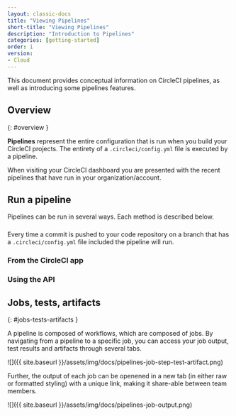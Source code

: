 ```yaml
---
layout: classic-docs
title: "Viewing Pipelines"
short-title: "Viewing Pipelines"
description: "Introduction to Pipelines"
categories: [getting-started]
order: 1
version:
- Cloud
---
```


This document provides conceptual information on CircleCI pipelines, as well as introducing some pipelines features.

## Overview
{: #overview }

**Pipelines** represent the entire configuration that is run when you build your CircleCI projects. The entirety of a
`.circleci/config.yml` file is executed by a pipeline.

When visiting your CircleCI dashboard you are presented with the recent pipelines that have run in your organization/account.

## Run a pipeline
Pipelines can be run in several ways. Each method is described below.

### 
Every time a commit is pushed to your code repository on a branch that has a `.circleci/config.yml` file included the pipeline will run.

### From the CircleCI app 

### Using the API

## Jobs, tests, artifacts
{: #jobs-tests-artifacts }

A pipeline is composed of workflows, which are composed of jobs. By navigating from a pipeline to a specific job, you can access your job output, test results and artifacts through several tabs.

![]({{ site.baseurl }}/assets/img/docs/pipelines-job-step-test-artifact.png)

Further, the output of each job can be openened in a new tab (in either raw or formatted styling) with a unique link, making it share-able between team members.

![]({{ site.baseurl }}/assets/img/docs/pipelines-job-output.png)

